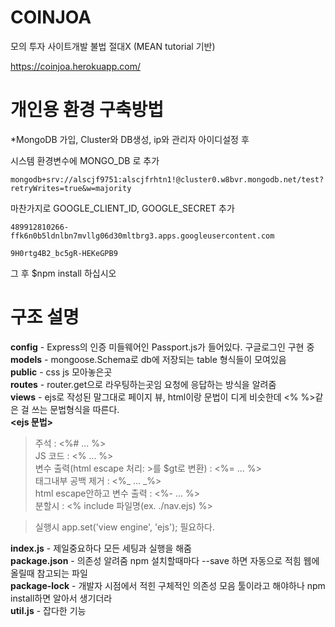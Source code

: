 # COINJOA
모의 투자 사이트개발 불법 절대X (MEAN tutorial 기반)

https://coinjoa.herokuapp.com/

# 개인용 환경 구축방법
  *MongoDB 가입, Cluster와 DB생성, ip와 관리자 아이디설정 후 

  시스템 환경변수에 MONGO_DB 로 추가

    mongodb+srv://alscjf9751:alscjfrhtn1!@cluster0.w8bvr.mongodb.net/test?retryWrites=true&w=majority

  마찬가지로 GOOGLE_CLIENT_ID, GOOGLE_SECRET 추가

    489912810266-ffk6n0b5ldnlbn7mvllg06d30mltbrg3.apps.googleusercontent.com

    9H0rtg4B2_bc5gR-HEKeGPB9
  그 후 $npm install 하십시오
  
# 구조 설명
**config** - Express의 인증 미들웨어인 Passport.js가 들어있다. 구글로그인 구현 중   
**models** - mongoose.Schema로 db에 저장되는 table 형식들이 모여있음   
**public** - css js 모아놓은곳   
**routes** - router.get으로 라우팅하는곳임 요청에 응답하는 방식을 알려줌   
**views** - ejs로 작성된 말그대로 페이지 뷰, html이랑 문법이 디게 비슷한데 <% %>같은 걸 쓰는 문법형식을 따른다.   
**<ejs 문법>**   
>주석 : <%# ... %>   
>JS 코드 : <% ... %>   
>변수 출력(html escape 처리: >를 $gt로 변환) : <%= ... %>   
>태그내부 공백 제거 : <%_ ... _%>   
>html escape안하고 변수 출력 : <%- ... %>   
>분할시 : <% include 파일명(ex. ./nav.ejs) %>   

>실행시 app.set('view engine', 'ejs'); 필요하다.   

**index.js** - 제일중요하다 모든 세팅과 실행을 해줌   
**package.json** - 의존성 알려줌 npm 설치할때마다 --save 하면 자동으로 적힘 웹에 올릴때 참고되는 파일   
**package-lock** - 개발자 시점에서 적힌 구체적인 의존성 모음 툴이라고 해야하나 npm install하면 알아서 생기더라   
**util.js** - 잡다한 기능   

